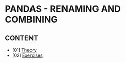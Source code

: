 # PANDAS - RENAMING AND COMBINING

## CONTENT

- [01] [Theory](./theory.ipynb)
- [02] [Exercises](./exercises.ipynb)